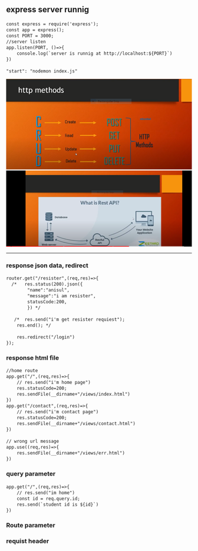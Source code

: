 ## express server runnig  
```
const express = require('express');
const app = express();
const PORT = 3000;
//server listen
app.listen(PORT, ()=>{
    console.log(`server is runnig at http://localhost:${PORT}`)
})

"start": "nodemon index.js"
```
![sf](./img/httpmethod.PNG)  
![sdf](./img/restfull%20api.PNG)

<hr>

### response json data, redirect  
```
router.get("/resister",(req,res)=>{
  /*   res.status(200).json({
        "name":"anisul",
        "message":"i am resister",
        statusCode:200,
        }) */

   /*  res.send("i'm get resister requiest");
    res.end(); */

    res.redirect("/login")
});
```
### response html file  
```
//home route
app.get("/",(req,res)=>{
    // res.send("i'm home page")
    res.statusCode=200;
    res.sendFile(__dirname+"/views/index.html")
})
app.get("/contact",(req,res)=>{
    // res.send("i'm contact page")
    res.statusCode=200;
    res.sendFile(__dirname+"/views/contact.html")
})

// wrong url message 
app.use((req,res)=>{
    res.sendFile(__dirname+"/views/err.html")
})

```

### query parameter  
```
app.get("/",(req,res)=>{
    // res.send("im home")
    const id = req.query.id;
    res.send(`student id is ${id}`)
})
```
### Route parameter  

### requist header  
